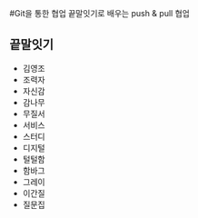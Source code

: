 #Git을 통한 협업
끝말잇기로 배우는 push  & pull 협업

## 끝말잇기
- 김영조
- 조력자
- 자신감
- 감나무
- 무질서
- 서비스
- 스터디
- 디지털
- 털털함
- 함바그
- 그레이
- 이간질
- 질문집